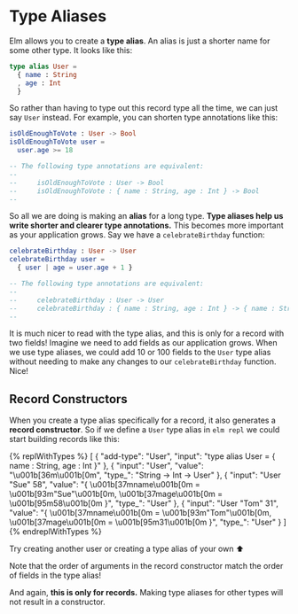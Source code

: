# Type Aliases

Elm allows you to create a **type alias**. An alias is just a shorter name for some other type. It looks like this:

```elm
type alias User =
  { name : String
  , age : Int
  }
```

So rather than having to type out this record type all the time, we can just say `User` instead. For example, you can shorten type annotations like this:

```elm
isOldEnoughToVote : User -> Bool
isOldEnoughToVote user =
  user.age >= 18

-- The following type annotations are equivalent:
--
--     isOldEnoughToVote : User -> Bool
--     isOldEnoughToVote : { name : String, age : Int } -> Bool
--
```

So all we are doing is making an **alias** for a long type. **Type aliases help us write shorter and clearer type annotations.** This becomes more important as your application grows. Say we have a `celebrateBirthday` function:

```elm
celebrateBirthday : User -> User
celebrateBirthday user =
  { user | age = user.age + 1 }

-- The following type annotations are equivalent:
--
--     celebrateBirthday : User -> User
--     celebrateBirthday : { name : String, age : Int } -> { name : String, age : Int }
--
```

It is much nicer to read with the type alias, and this is only for a record with two fields! Imagine we need to add fields as our application grows. When we use type aliases, we could add 10 or 100 fields to the `User` type alias without needing to make any changes to our `celebrateBirthday` function. Nice!


## Record Constructors

When you create a type alias specifically for a record, it also generates a **record constructor**. So if we define a `User` type alias in `elm repl` we could start building records like this:

{% replWithTypes %}
[
	{
		"add-type": "User",
		"input": "type alias User = { name : String, age : Int }"
	},
	{
		"input": "User",
		"value": "\u001b[36m<function>\u001b[0m",
		"type_": "String -> Int -> User"
	},
	{
		"input": "User \"Sue\" 58",
		"value": "{ \u001b[37mname\u001b[0m = \u001b[93m\"Sue\"\u001b[0m, \u001b[37mage\u001b[0m = \u001b[95m58\u001b[0m }",
		"type_": "User"
	},
	{
		"input": "User \"Tom\" 31",
		"value": "{ \u001b[37mname\u001b[0m = \u001b[93m\"Tom\"\u001b[0m, \u001b[37mage\u001b[0m = \u001b[95m31\u001b[0m }",
		"type_": "User"
	}
]
{% endreplWithTypes %}

Try creating another user or creating a type alias of your own ⬆️

Note that the order of arguments in the record constructor match the order of fields in the type alias!

And again, **this is only for records.** Making type aliases for other types will not result in a constructor.
